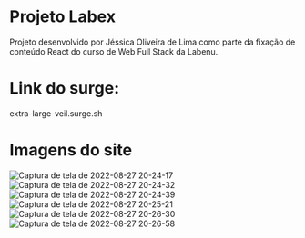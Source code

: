 # Projeto Labex

Projeto desenvolvido por Jéssica Oliveira de Lima como parte da fixação de conteúdo React do curso de Web Full Stack da Labenu.

# Link do surge:
extra-large-veil.surge.sh

# Imagens do site

![Captura de tela de 2022-08-27 20-24-17](https://user-images.githubusercontent.com/102320940/187051373-9998a3ef-ab2e-468c-a4c1-e51ebfe43411.png)
![Captura de tela de 2022-08-27 20-24-32](https://user-images.githubusercontent.com/102320940/187051375-d4b42b08-edec-4e53-8119-38cfee465f70.png)
![Captura de tela de 2022-08-27 20-24-39](https://user-images.githubusercontent.com/102320940/187051376-de76a587-c0bb-4dd0-b4ab-82fd04f8da73.png)
![Captura de tela de 2022-08-27 20-25-21](https://user-images.githubusercontent.com/102320940/187051378-7e8cee68-5dfd-456c-a675-b743ab593f92.png)
![Captura de tela de 2022-08-27 20-26-30](https://user-images.githubusercontent.com/102320940/187051379-e4f43f96-2da5-4dea-a9e1-710d9fe71268.png)
![Captura de tela de 2022-08-27 20-26-58](https://user-images.githubusercontent.com/102320940/187051380-0f2c0cb8-b231-4e3b-bf55-75aed10edf8e.png)
